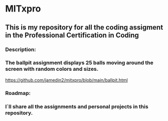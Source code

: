 # MITxpro
## This is my repository for all the coding assigment in the Professional Certification in Coding

### **Description:** 
### The ballpit assignment displays 25 balls moving around the screen with random colors and sizes.  
https://github.com/jamedin2/mitxpro/blob/main/ballpit.html

### **Roadmap:**
### I´ll share all the assignments and personal projects in this repository.
